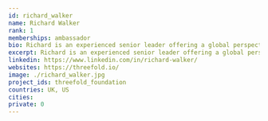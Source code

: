 ```yaml
---
id: richard_walker
name: Richard Walker
rank: 1
memberships: ambassador
bio: Richard is an experienced senior leader offering a global perspective, having lived and worked in Europe, North America and Asia. A passionate, collaborative and decisive leader, he’s demonstrated the ability to drive change and build, motivate and lead teams to achieve outstanding business results in both developed and high growth emerging markets. He was most recently CEO of electric motorcycle start-up, Zero Motorcycles in California and had an extensive career at Hewlett Packard including running the consumer desktop PC business, a $6B piece of the overall PC business. He currently lives and works in Silicon Valley where he provides executive advisory services to a number of start-up companies. He is also a guest lecturer at the Leavey School of Business at Santa Clara University and for the MBA program at USF in San Francisco, focusing his work on international marketing and the humanity of business. ThreeFold is setting out to transform computing as we know it today, in the most economic, socially positive and sustainable manner. Their innovative use of blockchain technology combined with an asset back token will ensure that a neutral, secure internet is available to all. I’m impressed with their mission/vision and I’m delighted to be a ThreeFold Ambassador.
excerpt: Richard is an experienced senior leader offering a global perspective, having lived and worked in Europe, North America and Asia.
linkedin: https://www.linkedin.com/in/richard-walker/
websites: https://threefold.io/
image: ./richard_walker.jpg
project_ids: threefold_foundation
countries: UK, US
cities: 
private: 0
---
```

